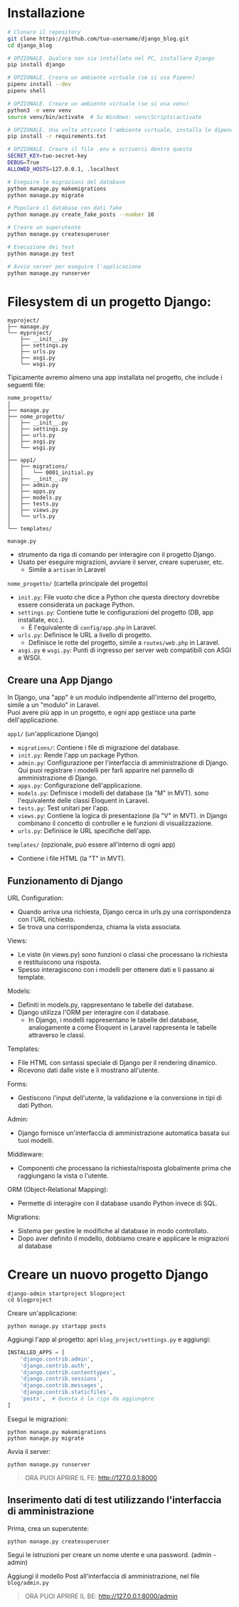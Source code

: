 # Installazione
```bash
# Clonare il repository
git clone https://github.com/tuo-username/django_blog.git
cd django_blog

# OPZIONALE. Qualora non sia installato nel PC, installare Django
pip install django

# OPZIONALE. Creare un ambiente virtuale (se si usa Pipenv)
pipenv install --dev
pipenv shell

# OPZIONALE. Creare un ambiente virtuale (se si usa venv)
python3 -m venv venv
source venv/bin/activate  # Su Windows: venv\Scripts\activate

# OPZIONALE. Una volta attivato l'ambiente virtuale, installa le dipendenze
pip install -r requirements.txt

# OPZIONALE. Creare il file .env e scriverci dentro questo
SECRET_KEY=tuo-secret-key
DEBUG=True
ALLOWED_HOSTS=127.0.0.1, .localhost

# Eseguire le migrazioni del database
python manage.py makemigrations
python manage.py migrate

# Popolare il database con dati fake
python manage.py create_fake_posts --number 10

# Creare un superutente
python manage.py createsuperuser

# Esecuzione dei test
python manage.py test

# Avvio server per eseguire l'applicazione
python manage.py runserver
```
  


# Filesystem di un progetto Django:
```
myproject/
├── manage.py
└── myproject/
    ├── __init__.py
    ├── settings.py
    ├── urls.py
    ├── asgi.py
    └── wsgi.py
```

Tipicamente avremo almeno una app installata nel progetto, che include i seguenti file:
```
nome_progetto/
│
├── manage.py
├── nome_progetto/
│   ├── __init__.py
│   ├── settings.py
│   ├── urls.py
│   ├── asgi.py
│   └── wsgi.py
│
├── app1/
│   ├── migrations/
│   │   └── 0001_initial.py
│   ├── __init__.py
│   ├── admin.py
│   ├── apps.py
│   ├── models.py
│   ├── tests.py
│   ├── views.py
│   └── urls.py
│
└── templates/
```


`manage.py`
- strumento da riga di comando per interagire con il progetto Django.  
- Usato per eseguire migrazioni, avviare il server, creare superuser, etc.
  - Simile a `artisan` in Laravel


`nome_progetto/` (cartella principale del progetto)
- `init.py`: File vuoto che dice a Python che questa directory dovrebbe essere considerata un package Python.
- `settings.py`: Contiene tutte le configurazioni del progetto (DB, app installate, ecc.).
  - È l'equivalente di `config/app.php` in Laravel.
- `urls.py`: Definisce le URL a livello di progetto.
  - Definisce le rotte del progetto, simile a `routes/web.php` in Laravel.
- `asgi.py` e `wsgi.py`: Punti di ingresso per server web compatibili con ASGI e WSGI.



## Creare una App Django
In Django, una "app" è un modulo indipendente all'interno del progetto, simile a un "modulo" in Laravel.  
Puoi avere più app in un progetto, e ogni app gestisce una parte dell'applicazione.

`app1/` (un'applicazione Django)
- `migrations/`: Contiene i file di migrazione del database.
- `init.py`: Rende l'app un package Python.
- `admin.py`: Configurazione per l'interfaccia di amministrazione di Django. Qui puoi registrare i modelli per farli apparire nel pannello di amministrazione di Django.
- `apps.py`: Configurazione dell'applicazione.
- `models.py`: Definisce i modelli del database (la "M" in MVT). sono l'equivalente delle classi Eloquent in Laravel.
- `tests.py`: Test unitari per l'app.
- `views.py`: Contiene la logica di presentazione (la "V" in MVT). in Django combinano il concetto di controller e le funzioni di visualizzazione.
- `urls.py`: Definisce le URL specifiche dell'app.


`templates/` (opzionale, può essere all'interno di ogni app)
- Contiene i file HTML (la "T" in MVT).



## Funzionamento di Django
URL Configuration:
- Quando arriva una richiesta, Django cerca in urls.py una corrispondenza con l'URL richiesto.
- Se trova una corrispondenza, chiama la vista associata.

Views:
- Le viste (in views.py) sono funzioni o classi che processano la richiesta e restituiscono una risposta.
- Spesso interagiscono con i modelli per ottenere dati e li passano ai template.

Models:
- Definiti in models.py, rappresentano le tabelle del database.
- Django utilizza l'ORM per interagire con il database.
  - In Django, i modelli rappresentano le tabelle del database, analogamente a come Eloquent in Laravel rappresenta le tabelle attraverso le classi.

Templates:
- File HTML con sintassi speciale di Django per il rendering dinamico.
- Ricevono dati dalle viste e li mostrano all'utente.

Forms:
- Gestiscono l'input dell'utente, la validazione e la conversione in tipi di dati Python.

Admin:
- Django fornisce un'interfaccia di amministrazione automatica basata sui tuoi modelli.

Middleware:
- Componenti che processano la richiesta/risposta globalmente prima che raggiungano la vista o l'utente.

ORM (Object-Relational Mapping):
- Permette di interagire con il database usando Python invece di SQL.

Migrations:
- Sistema per gestire le modifiche al database in modo controllato.
- Dopo aver definito il modello, dobbiamo creare e applicare le migrazioni al database





# Creare un nuovo progetto Django
```shell
django-admin startproject blogproject
cd blogproject
```

Creare un'applicazione:
```shell
python manage.py startapp posts
```

Aggiungi l'app al progetto: apri `blog_project/settings.py` e aggiungi:
```python
INSTALLED_APPS = [
    'django.contrib.admin',
    'django.contrib.auth',
    'django.contrib.contenttypes',
    'django.contrib.sessions',
    'django.contrib.messages',
    'django.contrib.staticfiles',
    'posts',  # Questa è la riga da aggiungere
]
```

Esegui le migrazioni:
```shell
python manage.py makemigrations
python manage.py migrate
```

Avvia il server:
```shell
python manage.py runserver 
```

> ORA PUOI APRIRE IL FE: http://127.0.0.1:8000


## Inserimento dati di test utilizzando l'interfaccia di amministrazione

Prima, crea un superutente:
```shell
python manage.py createsuperuser
```
Segui le istruzioni per creare un nome utente e una password. (admin - admin)

Aggiungi il modello Post all'interfaccia di amministrazione, nel file `blog/admin.py`

> ORA PUOI APRIRE IL BE: http://127.0.0.1:8000/admin

